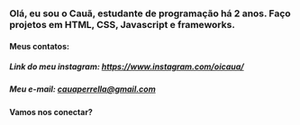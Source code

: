 ### Olá, eu sou o Cauã, estudante de programação há 2 anos. Faço projetos em HTML, CSS, Javascript e frameworks.

#### Meus contatos:

##### Link do meu instagram: https://www.instagram.com/oicaua/
##### Meu e-mail: cauaperrella@gmail.com

#### Vamos nos conectar?
